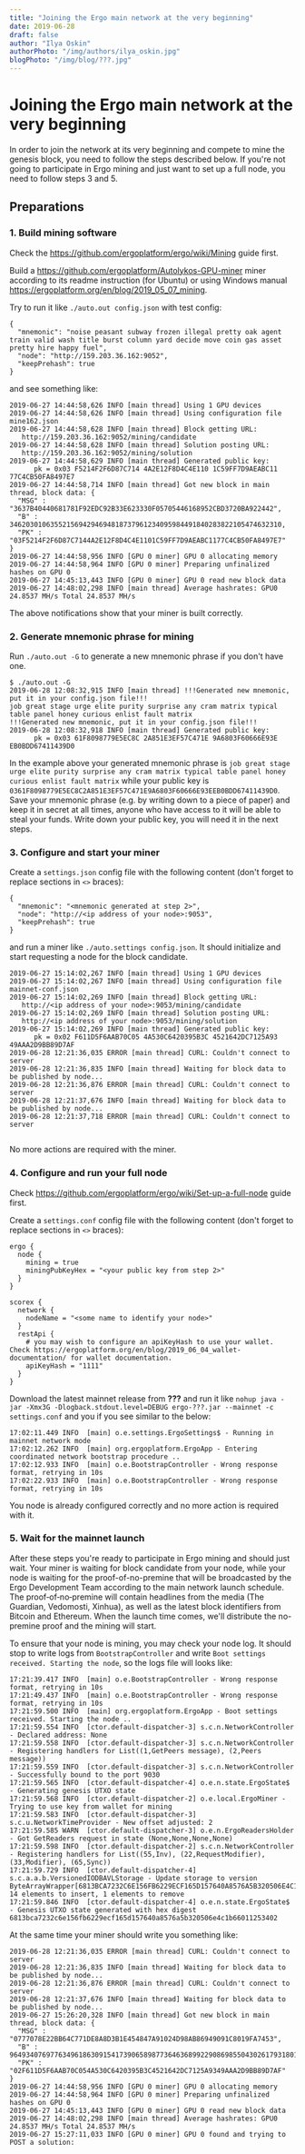 ```yaml
---
title: "Joining the Ergo main network at the very beginning"
date: 2019-06-28
draft: false
author: "Ilya Oskin"
authorPhoto: "/img/authors/ilya_oskin.jpg"
blogPhoto: "/img/blog/???.jpg"
---
```

# Joining the Ergo main network at the very beginning

In order to join the network at its very beginning and compete to mine the genesis block, you need to follow the steps described below. If you're not going to participate in Ergo mining and just want to set up a full node, you need to follow steps 3 and 5.

## Preparations

### 1. Build mining software 

Check the https://github.com/ergoplatform/ergo/wiki/Mining guide first.

Build a https://github.com/ergoplatform/Autolykos-GPU-miner miner according to its readme instruction (for Ubuntu) or using  Windows manual https://ergoplatform.org/en/blog/2019_05_07_mining.

Try to run it like `./auto.out config.json` with test config:
```
{
  "mnemonic": "noise peasant subway frozen illegal pretty oak agent train valid wash title burst column yard decide move coin gas asset pretty hire happy fuel",
  "node": "http://159.203.36.162:9052",
  "keepPrehash": true
}
```
and see something like:
```
2019-06-27 14:44:58,626 INFO [main thread] Using 1 GPU devices
2019-06-27 14:44:58,626 INFO [main thread] Using configuration file mine162.json
2019-06-27 14:44:58,628 INFO [main thread] Block getting URL:
   http://159.203.36.162:9052/mining/candidate
2019-06-27 14:44:58,628 INFO [main thread] Solution posting URL:
   http://159.203.36.162:9052/mining/solution
2019-06-27 14:44:58,629 INFO [main thread] Generated public key:
      pk = 0x03 F5214F2F6D87C714 4A2E12F8D4C4E110 1C59FF7D9AEABC11 77C4CB50FA8497E7
2019-06-27 14:44:58,714 INFO [main thread] Got new block in main thread, block data: {
  "MSG" : "3637B40440681781F92EDC92B33E623330F05705446168952CBD3720BA922442",
  "B" : 3462030106355215694294694818737961234095984491840283822105474632310,
  "PK" : "03F5214F2F6D87C7144A2E12F8D4C4E1101C59FF7D9AEABC1177C4CB50FA8497E7"
}
2019-06-27 14:44:58,956 INFO [GPU 0 miner] GPU 0 allocating memory
2019-06-27 14:44:58,964 INFO [GPU 0 miner] Preparing unfinalized hashes on GPU 0
2019-06-27 14:45:13,443 INFO [GPU 0 miner] GPU 0 read new block data
2019-06-27 14:48:02,298 INFO [main thread] Average hashrates: GPU0 24.8537 MH/s Total 24.8537 MH/s 
```
The above notifications show that your miner is built correctly.

### 2. Generate mnemonic phrase for mining 

Run `./auto.out -G` to generate a new mnemonic phrase if you don't have one. 

```
$ ./auto.out -G
2019-06-28 12:08:32,915 INFO [main thread] !!!Generated new mnemonic, put it in your config.json file!!!
job great stage urge elite purity surprise any cram matrix typical table panel honey curious enlist fault matrix
!!!Generated new mnemonic, put it in your config.json file!!!
2019-06-28 12:08:32,918 INFO [main thread] Generated public key:
      pk = 0x03 61F8098779E5EC8C 2A851E3EF57C471E 9A6803F60666E93E EB0BDD67411439D0
```

In the example above your generated mnemonic phrase is `job great stage urge elite purity surprise any cram matrix typical table panel honey curious enlist fault matrix` while your public key is `0361F8098779E5EC8C2A851E3EF57C471E9A6803F60666E93EEB0BDD67411439D0`.
Save your mnemonic phrase (e.g. by writing down to a piece of paper) and keep it in secret at all times, anyone who have access to it will be able to steal your funds. Write down your public key, you will need it in the next steps.

### 3. Configure and start your miner

Create a `settings.json` config file with the following content (don't forget to replace sections in `<>` braces):
```
{
  "mnemonic": "<mnemonic generated at step 2>",
  "node": "http://<ip address of your node>:9053",
  "keepPrehash": true
}
```

and run a miner like `./auto.settings config.json`. It should initialize and start requesting a node for the block candidate. 
```
2019-06-27 15:14:02,267 INFO [main thread] Using 1 GPU devices
2019-06-27 15:14:02,267 INFO [main thread] Using configuration file mainnet-conf.json
2019-06-27 15:14:02,269 INFO [main thread] Block getting URL:
   http://<ip address of your node>:9053/mining/candidate
2019-06-27 15:14:02,269 INFO [main thread] Solution posting URL:
   http://<ip address of your node>:9053/mining/solution
2019-06-27 15:14:02,269 INFO [main thread] Generated public key:
      pk = 0x02 F611D5F6AAB70C05 4A530C6420395B3C 4521642DC7125A93 49AAA2D9BB89D7AF
2019-06-28 12:21:36,035 ERROR [main thread] CURL: Couldn't connect to server
2019-06-28 12:21:36,835 INFO [main thread] Waiting for block data to be published by node...
2019-06-28 12:21:36,876 ERROR [main thread] CURL: Couldn't connect to server
2019-06-28 12:21:37,676 INFO [main thread] Waiting for block data to be published by node...
2019-06-28 12:21:37,718 ERROR [main thread] CURL: Couldn't connect to server


```

No more actions are required with the miner.


### 4. Configure and run your full node

Check https://github.com/ergoplatform/ergo/wiki/Set-up-a-full-node guide first.

Create a `settings.conf` config file with the following content (don't forget to replace sections in `<>` braces):
```
ergo {
  node {
    mining = true
    miningPubKeyHex = "<your public key from step 2>"
  }
}

scorex {
  network {
    nodeName = "<some name to identify your node>"
  }
  restApi {
    # you may wish to configure an apiKeyHash to use your wallet. Check https://ergoplatform.org/en/blog/2019_06_04_wallet-documentation/ for wallet documentation.
    apiKeyHash = "1111"
  }
}
```

Download the latest mainnet release from **???** and run it like `nohup java -jar -Xmx3G -Dlogback.stdout.level=DEBUG ergo-???.jar --mainnet -c settings.conf` and you if you see similar to the below:
```
17:02:11.449 INFO  [main] o.e.settings.ErgoSettings$ - Running in mainnet network mode
17:02:12.262 INFO  [main] org.ergoplatform.ErgoApp - Entering coordinated network bootstrap procedure ..
17:02:12.933 INFO  [main] o.e.BootstrapController - Wrong response format, retrying in 10s
17:02:22.933 INFO  [main] o.e.BootstrapController - Wrong response format, retrying in 10s
```
You node is already configured correctly and no more action is required with it.


### 5. Wait for the mainnet launch

After these steps you're ready to participate in Ergo mining and should just wait. Your miner is waiting for block candidate from your node, while your node is waiting for the proof-of-no-premine that will be broadcasted by the Ergo Development Team according to the main network launch schedule.  The proof‐of‐no‐premine will contain headlines from the media (The Guardian, Vedomosti, Xinhua), as well as the latest block identifiers from Bitcoin and Ethereum. When the launch time comes, we'll distribute the no-premine proof and the mining will start.

To ensure that your node is mining, you may check your node log. It should stop to write logs from `BootstrapController` and write `Boot settings received. Starting the node`, so the logs file will looks like:
```
17:21:39.417 INFO  [main] o.e.BootstrapController - Wrong response format, retrying in 10s
17:21:49.437 INFO  [main] o.e.BootstrapController - Wrong response format, retrying in 10s
17:21:59.500 INFO  [main] org.ergoplatform.ErgoApp - Boot settings received. Starting the node ..
17:21:59.554 INFO  [ctor.default-dispatcher-3] s.c.n.NetworkController - Declared address: None
17:21:59.558 INFO  [ctor.default-dispatcher-3] s.c.n.NetworkController - Registering handlers for List((1,GetPeers message), (2,Peers message))
17:21:59.559 INFO  [ctor.default-dispatcher-3] s.c.n.NetworkController - Successfully bound to the port 9030
17:21:59.565 INFO  [ctor.default-dispatcher-4] o.e.n.state.ErgoState$ - Generating genesis UTXO state
17:21:59.568 INFO  [ctor.default-dispatcher-2] o.e.local.ErgoMiner - Trying to use key from wallet for mining
17:21:59.583 INFO  [ctor.default-dispatcher-3] s.c.u.NetworkTimeProvider - New offset adjusted: 2
17:21:59.585 WARN  [ctor.default-dispatcher-3] o.e.n.ErgoReadersHolder - Got GetReaders request in state (None,None,None,None)
17:21:59.598 INFO  [ctor.default-dispatcher-2] s.c.n.NetworkController - Registering handlers for List((55,Inv), (22,RequestModifier), (33,Modifier), (65,Sync))
17:21:59.729 INFO  [ctor.default-dispatcher-4] s.c.a.a.b.VersionedIODBAVLStorage - Update storage to version ByteArrayWrapper[6813BCA7232C6E156FB6229ECF165D157640A8576A5B320506E4C1B66011253402]: 14 elements to insert, 1 elements to remove
17:21:59.846 INFO  [ctor.default-dispatcher-4] o.e.n.state.ErgoState$ - Genesis UTXO state generated with hex digest 6813bca7232c6e156fb6229ecf165d157640a8576a5b320506e4c1b66011253402
```
At the same time your miner should write you something like:
```
2019-06-28 12:21:36,035 ERROR [main thread] CURL: Couldn't connect to server
2019-06-28 12:21:36,835 INFO [main thread] Waiting for block data to be published by node...
2019-06-28 12:21:36,876 ERROR [main thread] CURL: Couldn't connect to server
2019-06-28 12:21:37,676 INFO [main thread] Waiting for block data to be published by node...
2019-06-27 15:26:20,328 INFO [main thread] Got new block in main thread, block data: {
  "MSG" : "0777078E22BB64C771DE8A8D3B1E454847A91024D98AB86949091C8019FA7453",
  "B" : 964934076977634961863091541739065898773646368992290869855043026179318012,
  "PK" : "02F611D5F6AAB70C054A530C6420395B3C4521642DC7125A9349AAA2D9BB89D7AF"
}
2019-06-27 14:44:58,956 INFO [GPU 0 miner] GPU 0 allocating memory
2019-06-27 14:44:58,964 INFO [GPU 0 miner] Preparing unfinalized hashes on GPU 0
2019-06-27 14:45:13,443 INFO [GPU 0 miner] GPU 0 read new block data
2019-06-27 14:48:02,298 INFO [main thread] Average hashrates: GPU0 24.8537 MH/s Total 24.8537 MH/s 
2019-06-27 15:27:11,033 INFO [GPU 0 miner] GPU 0 found and trying to POST a solution:
```
